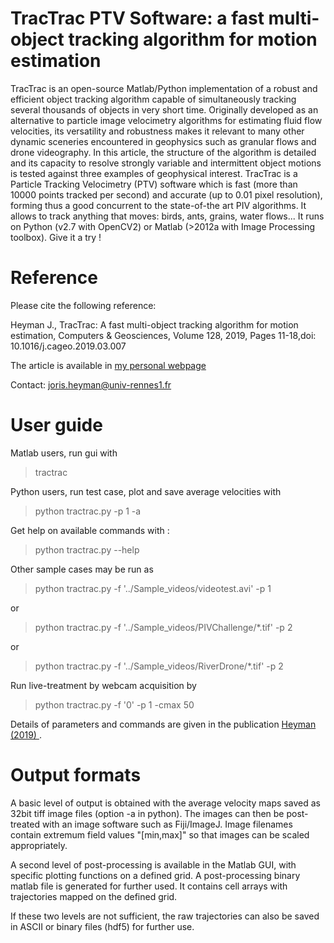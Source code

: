 # TracTrac PTV Software: a fast multi-object tracking algorithm for motion estimation

TracTrac is an open-source Matlab/Python implementation of a robust and efficient object tracking algorithm capable of simultaneously tracking several thousands of objects in very short time. Originally developed as an alternative to particle image velocimetry algorithms for estimating fluid flow velocities, its versatility and robustness makes it relevant to many other dynamic sceneries encountered in geophysics such as granular flows and drone videography. In this article, the structure of the algorithm is detailed and its capacity to resolve strongly variable and intermittent object motions is tested against three examples of geophysical interest.
TracTrac is a Particle Tracking Velocimetry (PTV) software which is fast (more than 10000 points tracked per second) and accurate (up to 0.01 pixel resolution), forming thus a good concurrent to the state-of-the art PIV algorithms. It allows to track anything that moves: birds, ants, grains, water flows... It runs on Python (v2.7 with OpenCV2) or Matlab (>2012a with Image Processing toolbox). Give it a try !


# Reference
Please cite the following reference:

Heyman J., TracTrac: A fast multi-object tracking algorithm for motion estimation, Computers & Geosciences, Volume 128, 2019, Pages 11-18,doi: 10.1016/j.cageo.2019.03.007

The article is available in <a href="https://perso.univ-rennes1.fr/joris.heyman/PDF/tractrac_final.pdf" > my personal webpage </a>

Contact: joris.heyman@univ-rennes1.fr 


# User guide

Matlab users, run gui with 
> tractrac 

Python users, run test case, plot and save average velocities with
> python tractrac.py -p 1 -a

Get help on available commands with :
> python tractrac.py --help

Other sample cases may be run as
> python tractrac.py -f '../Sample_videos/videotest.avi' -p 1

or
> python tractrac.py -f '../Sample_videos/PIVChallenge/*.tif' -p 2

or
> python tractrac.py -f '../Sample_videos/RiverDrone/*.tif' -p 2

Run live-treatment by webcam acquisition by
> python tractrac.py -f '0' -p 1 -cmax 50

Details of parameters and commands are given in the publication <a href="https://perso.univ-rennes1.fr/joris.heyman/PDF/tractrac_final.pdf" > Heyman (2019) </a>.

# Output formats

A basic level of output is obtained with the average velocity maps saved as 32bit tiff image files (option -a in python). The images can then be post-treated with an image software such as Fiji/ImageJ. Image filenames contain extremum field values "[min,max]" so that images can be scaled appropriately.

A second level of post-processing is available in the Matlab GUI, with specific plotting functions on a defined grid. A post-processing binary matlab file is generated for further used. It contains cell arrays with trajectories mapped on the defined grid. 

If these two levels are not sufficient, the raw trajectories can also be saved in ASCII or binary files (hdf5) for further use.
